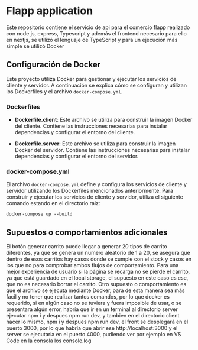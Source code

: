 # Flapp application

Este repositorio contiene el servicio de api para el comercio flapp realizado con node.js, express, Typescript y además el frontend necesario para ello en nextjs, se utilizó el lenguaje de TypeScript y para un ejecución más simple se utilizó Docker

## Configuración de Docker

Este proyecto utiliza Docker para gestionar y ejecutar los servicios de cliente y servidor. A continuación se explica cómo se configuran y utilizan los Dockerfiles y el archivo `docker-compose.yml`.

### Dockerfiles

- **Dockerfile.client**: Este archivo se utiliza para construir la imagen Docker del cliente. Contiene las instrucciones necesarias para instalar dependencias y configurar el entorno del cliente.

- **Dockerfile.server**: Este archivo se utiliza para construir la imagen Docker del servidor. Contiene las instrucciones necesarias para instalar dependencias y configurar el entorno del servidor.

### docker-compose.yml

El archivo `docker-compose.yml` define y configura los servicios de cliente y servidor utilizando los Dockerfiles mencionados anteriormente. Para construir y ejecutar los servicios de cliente y servidor, utiliza el siguiente comando estando en el directorio raiz:

```
docker-compose up --build
```

## Supuestos o comportamientos adicionales

El botón generar carrito puede llegar a generar 20 tipos de carrito diferentes, ya que se genera un numero aleatorio de 1 a 20, se asegura que dentro de esos carritos hay casos donde se cumple con el stock y casos en los que no para comprobar ambos flujos de comportamiento.
Para una mejor experiencia de usuario si la página se recarga no se pierde el carrito, ya que está guardado en el local storage, el supuesto en este caso es ese, que no es necesario borrar el carrito.
Otro supuesto o comportamiento es que el archivo se ejecuta mediante Docker, para de esta manera sea más facil y no tener que realizar tantos comandos, por lo que docker es requerido, si en algún caso no se tuviera y fuera imposible de usar, o se presentara algún error, habría que ir en un terminal al directorio server ejecutar npm i y despues npm run dev, y tambien en el directorio client hacer lo mismo, npm i y despues npm run dev, el front se desplegará en el puerto 3000, por lo que habría que abrir ese http://localhost:3000 y el server se ejecutaria en el puerto 4000, pudiendo ver por ejemplo en VS Code en la consola los console.log
